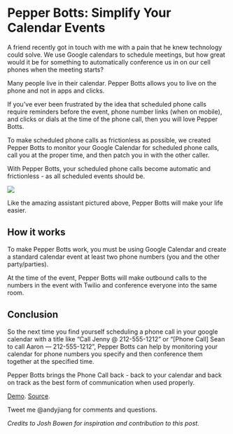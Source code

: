
# Pepper Botts: Simplify Your Calendar Events

A friend recently got in touch with me with a pain that he knew technology could solve. We use Google calendars to schedule meetings, but how great would it be for something to automatically conference us in on our cell phones when the meeting starts?

Many people live in their calendar. Pepper Botts allows you to live on the phone and not in apps and clicks.

If you've ever been frustrated by the idea that scheduled phone calls require reminders before the event, phone number links (when on mobile), and clicks or dials at the time of the phone call, then you will love Pepper Botts.

To make scheduled phone calls as frictionless as possible, we created Pepper Botts to monitor your Google Calendar for scheduled phone calls, call you at the proper time, and then patch you in with the other caller.

With Pepper Botts, your scheduled phone calls become automatic and frictionless - as all scheduled events should be.

![](https://31.media.tumblr.com/efb5c512409a227e4966033874d1d154/tumblr_inline_nf5ycu9sVY1qza2fi.jpg)

Like the amazing assistant pictured above, Pepper Botts will make your life easier.

## How it works

To make Pepper Botts work, you must be using Google Calendar and create a standard calendar event at least two phone numbers (you and the other party/parties).

At the time of the event, Pepper Botts will make outbound calls to the numbers in the event with Twilio and conference everyone into the same room.

## Conclusion

So the next time you find yourself scheduling a phone call in your google calendar with a title like “Call Jenny @ 212-555-1212” or “[Phone Call] Sean to call Aaron — 212-555-1212”, Pepper Botts can help by monitoring your calendar for phone numbers you specify and then conference them together at the specified time.

Pepper Botts brings the Phone Call back - back to your calendar and back on track as the best form of communication when used properly.

[Demo](http://pepperbotts.herokuapp.com). [Source](https://github.com/lambtron/pepperbotts).

Tweet me @andyjiang for comments and questions.

*Credits to Josh Bowen for inspiration and contribution to this post.*